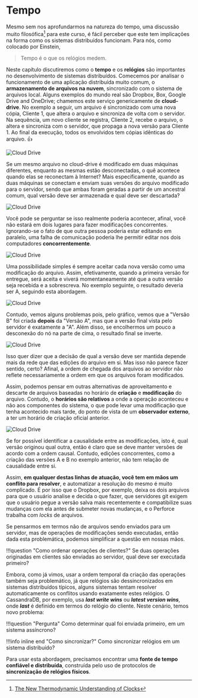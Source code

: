 # Tempo

Mesmo sem nos aprofundarmos na natureza do tempo, uma discussão muito filosófica[^tempo] para este curso, é fácil perceber que este tem implicações na forma como os sistemas distribuídos funcionam.
Para nós, como colocado por Einstein,

> Tempo é o que os relógios medem.

Neste capítulo discutiremos como o **tempo** e os **relógios** são importantes no desenvolvimento de sistemas distribuídos.
Comecemos por analisar o funcionamento de uma aplicação distribuída muito comum, o **armazenamento de arquivos na nuvem**, sincronizado com o sistema de arquivos local. 
Alguns exemplos do mundo real são Dropbox, Box, Google Drive and OneDrive; chamemos este serviço genericamente de **cloud-drive**.
No exemplo a seguir, um arquivo é sincronizado com uma nova cópia, Cliente 1, que altera o arquivo e sincroniza de volta com o servidor.
Na sequência, um novo cliente se registra, Cliente 2, recebe o arquivo, o altera e sincroniza com o servidor, que propaga a nova versão para Cliente 1.
Ao final da execução, todos os envolvidos tem cópias idênticas do arquivo. :thumbsup:

[^tempo]: [The New Thermodynamic Understanding of Clocks](https://www.quantamagazine.org/the-new-science-of-clocks-prompts-questions-about-the-nature-of-time-20210831/)

![Cloud Drive](../drawings/cloud_drive.drawio#0)

Se um mesmo arquivo no cloud-drive é modificado em duas máquinas diferentes, enquanto as mesmas estão desconectadas, o quê acontece quando elas se reconectam à Internet?
Mais especificamente, quando as duas máquinas se conectam e enviam suas versões do arquivo modificado para o servidor, sendo que ambas foram geradas a partir de um ancestral comum, qual versão deve ser armazenada e qual deve ser descartada?

![Cloud Drive](../drawings/cloud_drive.drawio#1)

Você pode se perguntar se isso realmente poderia acontecer, afinal, você não estará em dois lugares para fazer modificações concorrentes. Ignorando-se o fato de que outra pessoa poderia estar editando em paralelo, uma falha de comunicação poderia lhe permitir editar nos dois computadores **concorrentemente**.

![Cloud Drive](../drawings/cloud_drive.drawio#2)

Uma possibilidade simples é sempre aceitar cada nova versão como uma modificação do arquivo.
Assim, efetivamente, quando a primeira versão for entregue, será aceita e viverá momentaneamente até que a outra versão seja recebida e a sobrescreva.
No exemplo seguinte, o resultado deveria ser A, seguindo esta abordagem.

![Cloud Drive](../drawings/cloud_drive.drawio#3)

Contudo, vemos alguns problemas pois, pelo gráfico, vemos que a "Versão B" foi criada **depois** da "Versão A", mas que a versão final vista pelo servidor é exatamente a "A". 
Além disso, se encolhermos um pouco a desconexão do nó na parte de cima, o resultado final se inverte.

![Cloud Drive](../drawings/cloud_drive.drawio#4)

Isso quer dizer que a decisão de qual a versão deve ser mantida depende mais da rede que das edições do arquivo em si.
Mas isso não parece fazer sentido, certo? Afinal, a ordem de chegada dos arquivos ao servidor não reflete necessariamente a ordem em que os arquivos foram modificados.

Assim, podemos pensar em outras alternativas de aproveitamento e descarte de arquivos baseadas no horário de  **criação** e **modificação** do arquivo. 
Contudo, o **horários são relativos** a onde a operação aconteceu e não aos componentes do sistema, o que pode levar uma modificação que tenha acontecido mais tarde, do ponto de vista de um **observador externo**, a ter um horário de criação oficial anterior.

![Cloud Drive](../drawings/cloud_drive.drawio#5)

<!--Uma terceira abordagem é gerar uma terceira versão, com a "soma" das duas conflitantes. Para gerar esta terceira versão, faz mais sentido quebrar os arquivos em *operações de modificação*, e executar as operações de forma a chegar ao resultado final. O problema permanece, pois as operações agora devem ser ordenadas. , a menos que façamos com que os processo concordem na passagem do tempo.-->

Se for possível identificar a causalidade entre as modificações, isto é, qual versão originou qual outra, então é claro que se deve manter versões de acordo com a ordem causal.
Contudo, edições concorrentes, como a criação das versões A e B no exemplo anterior, não tem relação de causalidade entre si.

Assim, **em qualquer destas linhas de atuação, você tem em mãos um conflito para resolver**, e automatizar a resolução do mesmo é muito complicado. É por isso que o Dropbox, por exemplo, deixa os dois arquivos para que o usuário analise e decida o que fazer, que servidores git exigem que o usuário pegue a versão salva mais recentemente e compatibilize suas mudanças com ela antes de submeter novas mudanças, e o Perforce trabalha com *locks*  de arquivos.

Se pensarmos em termos não de arquivos sendo enviados para um servidor, mas de operações de modificações sendo executadas, então dada esta problemática, podemos simplificar a questão em nossas mãos.

!!!question "Como ordenar operações de clientes?"
     Se duas operações originadas em clientes são enviadas ao servidor, qual deve ser executada primeiro?


Embora, como já vimos, usar a ordem temporal da criação das operações também seja problemático, já que relógios são dessincronizados em sistemas distribuídos típicos, alguns sistemas tentam resolver automaticamente os conflitos usando exatamente estes relógios. 
O CassandraDB, por exemplo, usa ***last write wins*** ou ***latest version wins***, onde ***last*** é definido em termos do relógio do cliente.
Neste cenário, temos novo problema:

!!!question "Pergunta"
      Como determinar qual foi enviada primeiro, em um sistema assíncrono?

!!!info inline end "Como sincronizar?"
    Como sincronizar relógios em um sistema distribuído?

Para usar esta abordagem, precisamos encontrar uma **fonte de tempo confiável e distribuída**, construída pelo uso de protocolos de **sincronização de relógios físicos**.


